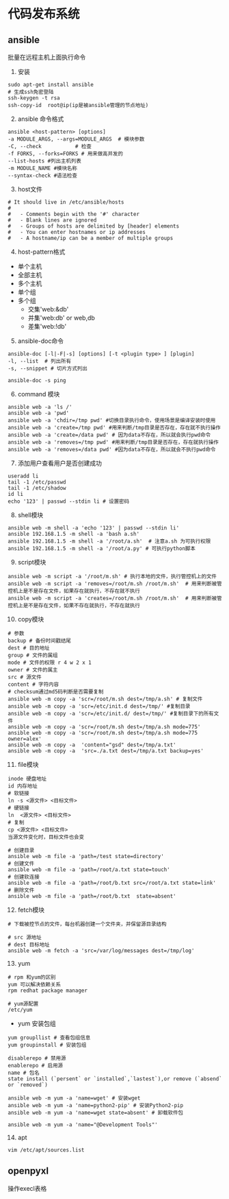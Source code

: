 # 代码发布系统

## ansible

批量在远程主机上面执行命令

1. 安装

```shell
sudo apt-get install ansible
# 生成ssh免密登陆
ssh-keygen -t rsa
ssh-copy-id  root@ip(ip是被ansible管理的节点地址)
```

2. ansible 命令格式

```shell
ansible <host-pattern> [options]
-a MODULE_ARGS, --args=MODULE_ARGS  # 模块参数
-C, --check           # 检查
-f FORKS, --forks=FORKS # 用来做高并发的
--list-hosts #列出主机列表
-m MODULE_NAME #模块名称
--syntax-check #语法检查
```

3. host文件

```shell
# It should live in /etc/ansible/hosts
#
#   - Comments begin with the '#' character
#   - Blank lines are ignored
#   - Groups of hosts are delimited by [header] elements
#   - You can enter hostnames or ip addresses
#   - A hostname/ip can be a member of multiple groups
```

4. host-pattern格式

- 单个主机
- 全部主机
- 多个主机
- 单个组
- 多个组
  - 交集'web:&db'
  - 并集'web:db' or web,db
  - 差集'web:!db'

5. ansible-doc命令

```shell
ansible-doc [-l|-F|-s] [options] [-t <plugin type> ] [plugin]
-l, --list  # 列出所有
-s, --snippet # 切片方式列出

ansible-doc -s ping
```

6. command 模块

```shell
ansible web -a 'ls /'
ansible web -a 'pwd'
ansible web -a 'chdir=/tmp pwd' #切换目录执行命令，使用场景是编译安装时使用
ansible web -a 'create=/tmp pwd' #用来判断/tmp目录是否存在，存在就不执行操作
ansible web -a 'create=/data pwd' # 因为data不存在，所以就会执行pwd命令
ansible web -a 'removes=/tmp pwd' #用来判断/tmp目录是否存在，存在就执行操作
ansible web -a 'removes=/data pwd' #因为data不存在，所以就会不执行pwd命令
```

7. 添加用户查看用户是否创建成功

```shell
useradd li
tail -1 /etc/passwd
tail -1 /etc/shadow
id li
echo '123' | passwd --stdin li # 设置密码
```

8. shell模块

```shell
ansible web -m shell -a 'echo '123' | passwd --stdin li'
ansible 192.168.1.5 -m shell -a 'bash a.sh' 
ansible 192.168.1.5 -m shell -a '/root/a.sh'  # 注意a.sh 为可执行权限
ansible 192.168.1.5 -m shell -a '/root/a.py' # 可执行python脚本
```

9. script模块

```shell
ansible web -m script -a '/root/m.sh' # 执行本地的文件，执行管控机上的文件
ansible web -m script -a 'removes=/root/m.sh /root/m.sh'  # 用来判断被管控机上是不是存在文件，如果存在就执行，不存在就不执行
ansible web -m script -a 'creates=/root/m.sh /root/m.sh'  # 用来判断被管控机上是不是存在文件，如果不存在就执行，不存在就执行
```

10. copy模块

```shell
# 参数
backup # 备份时间戳结尾
dest # 目的地址
group # 文件的属组
mode # 文件的权限 r 4 w 2 x 1
owner # 文件的属主
src # 源文件
content # 字符内容
# checksum通过md5码判断是否需要复制
ansible web -m copy -a 'scr=/root/m.sh dest=/tmp/a.sh' # 复制文件
ansible web -m copy -a 'scr=/etc/init.d dest=/tmp/' #复制目录
ansible web -m copy -a 'scr=/etc/init.d/ dest=/tmp/' #复制目录下的所有文件
ansible web -m copy -a 'scr=/root/m.sh dest=/tmp/a.sh mode=775'
ansible web -m copy -a 'scr=/root/m.sh dest=/tmp/a.sh mode=775 owner=alex'
ansible web -m copy -a  'content="gsd" dest=/tmp/a.txt'
ansible web -m copy -a  'src=./a.txt dest=/tmp/a.txt backup=yes'
```

11. file模块

```shell
inode 硬盘地址
id 内存地址
# 软链接
ln -s <源文件> <目标文件>
# 硬链接
ln  <源文件> <目标文件>
# 复制
cp <源文件> <目标文件>
当源文件变化时，目标文件也会变
```

```shell
# 创建目录
ansible web -m file -a 'path=/test state=directory'
# 创建文件
ansible web -m file -a 'path=/root/a.txt state=touch'
# 创建软连接
ansible web -m file -a 'path=/root/b.txt src=/root/a.txt state=link'
# 删除文件
ansible web -m file -a 'path=/root/b.txt  state=absent'
```

12. fetch模块

```shell
# 下载被控节点的文件，每台机器创建一个文件夹，并保留源目录结构

# src 源地址
# dest 目标地址
ansible web -m fetch -a 'src=/var/log/messages dest=/tmp/log'
```

13. yum

```shell
# rpm 和yum的区别
yum 可以解决依赖关系
rpm redhat package manager 

# yum源配置
/etc/yum
```

- yum 安装包组

```shell
yum groupllist # 查看包组信息
yum groupinstall # 安装包组
```

```shell
disablerepo # 禁用源
enablerepo # 启用源
name # 包名
state install (`persent` or `installed`,`lastest`),or remove (`absend` or `removed`)
```

```shell
ansible web -m yum -a 'name=wget' # 安装wget
ansible web -m yum -a 'name=python2-pip' # 安装Python2-pip
ansible web -m yum -a 'name=wget state=absent' # 卸载软件包

ansible web -m yum -a 'name="@Development Tools"'
```







14. apt

```shell
vim /etc/apt/sources.list
```



























## openpyxl

操作execl表格





